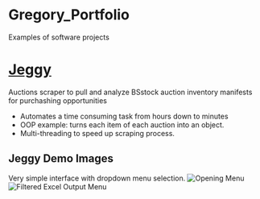 # Gregory_Portfolio
Examples of software projects
# [Jeggy](https://github.com/AmunCode/Jeggy.git)
Auctions scraper to pull and analyze BSstock auction inventory manifests for purchashing opportunities

- Automates a time consuming task from hours down to minutes
- OOP example: turns each item of each auction into an object. 
- Multi-threading to speed up scraping process. 
## Jeggy Demo Images
Very simple interface with dropdown menu selection. 
![Opening Menu](https://user-images.githubusercontent.com/55643060/150057725-dc15fa99-da7a-4481-8a09-0cd3e919df7f.png)
![Filtered Excel Output Menu](https://user-images.githubusercontent.com/55643060/150058491-51645fe3-c36a-4ad5-8df7-8ba699af7a2e.png)
